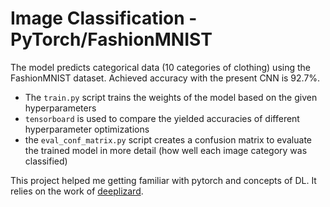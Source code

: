 
# Image Classification - PyTorch/FashionMNIST

The model predicts categorical data (10 categories of clothing) using the FashionMNIST dataset. Achieved accuracy with the present CNN is 92.7%.

- The `train.py` script trains the weights of the model based on the given hyperparameters
- `tensorboard` is used to compare the yielded accuracies of different hyperparameter optimizations
- the `eval_conf_matrix.py` script creates a confusion matrix to evaluate the trained model in more detail (how well each image category was classified)

This project helped me getting familiar with pytorch and concepts of DL. It relies on the work of [deeplizard](https://deeplizard.com/learn/video/ycxulUVoNbk).
